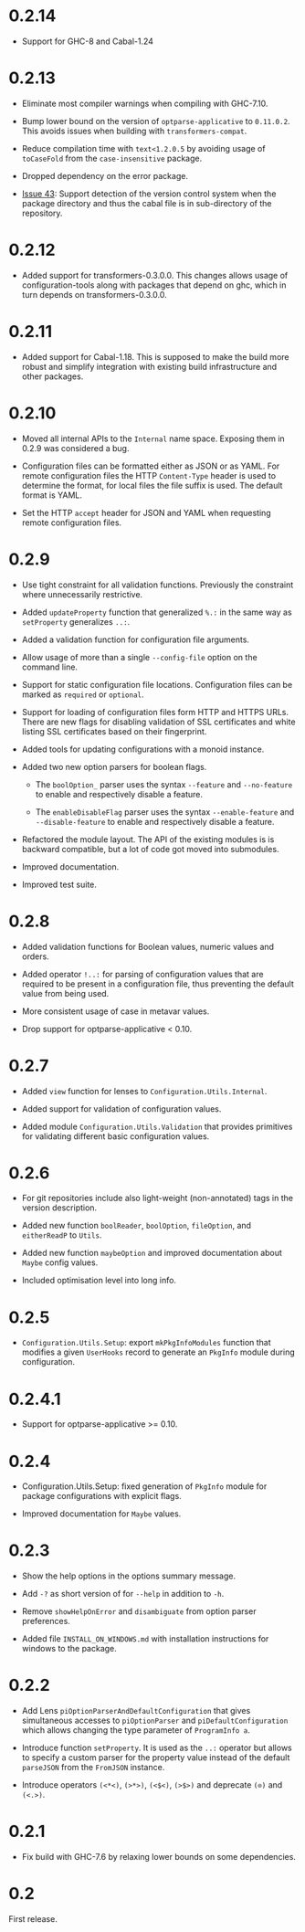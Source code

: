 0.2.14
======

*   Support for GHC-8 and Cabal-1.24

0.2.13
======

*   Eliminate most compiler warnings when compiling with GHC-7.10.

*   Bump lower bound on the version of `optparse-applicative` to `0.11.0.2`.
    This avoids issues when building with `transformers-compat`.

*   Reduce compilation time with `text<1.2.0.5` by avoiding usage of `toCaseFold`
    from the `case-insensitive` package.

*   Dropped dependency on the error package.

*   [Issue 43](https://github.com/alephcloud/hs-configuration-tools/issues/43):
    Support detection of the version control system when the package directory
    and thus the cabal file is in sub-directory of the repository.

0.2.12
======

*   Added support for transformers-0.3.0.0. This changes allows usage
    of configuration-tools along with packages that depend on ghc, which
    in turn depends on transformers-0.3.0.0.

0.2.11
======

*   Added support for Cabal-1.18. This is supposed to make the build more
    robust and simplify integration with existing build infrastructure
    and other packages.

0.2.10
======

*   Moved all internal APIs to the `Internal` name space. Exposing them
    in 0.2.9 was considered a bug.

*   Configuration files can be formatted either as JSON or as YAML.
    For remote configuration files the HTTP `Content-Type` header is used to
    determine the format, for local files the file suffix is used.
    The default format is YAML.

*   Set the HTTP `accept` header for JSON and YAML when requesting remote
    configuration files.

0.2.9
=====

*   Use tight constraint for all validation functions. Previously the
    constraint where unnecessarily restrictive.

*   Added `updateProperty` function that generalized `%.:` in the same
    way as `setProperty` generalizes `..:`.

*   Added a validation function for configuration file arguments.

*   Allow usage of more than a single `--config-file` option on the
    command line.

*   Support for static configuration file locations. Configuration files
    can be marked as `required` or `optional`.

*   Support for loading of configuration files form HTTP and HTTPS URLs.
    There are new flags for disabling validation of SSL certificates and
    white listing SSL certificates based on their fingerprint.

*   Added tools for updating configurations with a monoid instance.

*   Added two new option parsers for boolean flags.

    *   The `boolOption_` parser uses the syntax `--feature` and
        `--no-feature` to enable and respectively disable a feature.

    *   The `enableDisableFlag` parser uses the syntax `--enable-feature`
        and `--disable-feature` to enable and respectively disable a feature.

*   Refactored the module layout. The API of the existing modules is
    is backward compatible, but a lot of code got moved into submodules.

*   Improved documentation.

*   Improved test suite.

0.2.8
=====

*   Added validation functions for Boolean values, numeric values and
    orders.

*   Added operator `!..:` for parsing of configuration values that are
    required to be present in a configuration file, thus preventing
    the default value from being used.

*   More consistent usage of case in metavar values.

*   Drop support for optparse-applicative < 0.10.

0.2.7
=====

*   Added `view` function for lenses to `Configuration.Utils.Internal`.

*   Added support for validation of configuration values.

*   Added module `Configuration.Utils.Validation` that provides primitives
    for validating different basic configuration values.

0.2.6
=====

*   For git repositories include also light-weight (non-annotated) tags
    in the version description.

*   Added new function `boolReader`, `boolOption`, `fileOption`, and
    `eitherReadP` to `Utils`.

*   Added new function `maybeOption` and improved documentation about
    `Maybe` config values.

*   Included optimisation level into long info.

0.2.5
=====

*   `Configuration.Utils.Setup`: export `mkPkgInfoModules` function
    that modifies a given `UserHooks` record to generate an `PkgInfo`
    module during configuration.

0.2.4.1
=======

*   Support for optparse-applicative >= 0.10.

0.2.4
=====

*   Configuration.Utils.Setup: fixed generation of `PkgInfo` module for
    package configurations with explicit flags.

*   Improved documentation for `Maybe` values.

0.2.3
=====

*   Show the help options in the options summary message.

*   Add `-?` as short version of for `--help` in addition to `-h`.

*   Remove `showHelpOnError` and `disambiguate` from option parser preferences.

*   Added file `INSTALL_ON_WINDOWS.md` with installation instructions for
    windows to the package.

0.2.2
=====

*   Add Lens `piOptionParserAndDefaultConfiguration` that gives simultaneous
    accesses to `piOptionParser` and `piDefaultConfiguration` which allows
    changing the type parameter of `ProgramInfo a`.

*   Introduce function `setProperty`. It is used as the `..:` operator
    but allows to specify a custom parser for the property value instead
    of the default `parseJSON` from the `FromJSON` instance.

*   Introduce operators `(<*<)`, `(>*>)`, `(<$<)`, `(>$>)` and deprecate
    `(⊙)` and `(<.>)`.

0.2.1
=====

*   Fix build with GHC-7.6 by relaxing lower bounds on some dependencies.

0.2
===

First release.

